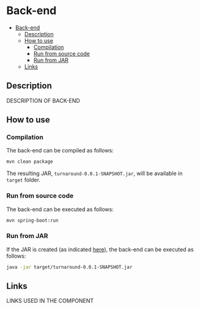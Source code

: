# Back-end

<!-- TOC -->

- [Back-end](#back-end)
  - [Description](#description)
  - [How to use](#how-to-use)
    - [Compilation](#compilation)
    - [Run from source code](#run-from-source-code)
    - [Run from JAR](#run-from-jar)
  - [Links](#links)

<!-- /TOC -->

## Description

DESCRIPTION OF BACK-END 

## How to use

### Compilation

The back-end can be compiled as follows:
```sh
mvn clean package
```
The resulting JAR, `turnaround-0.0.1-SNAPSHOT.jar`, will be available in `target` folder.

### Run from source code

The back-end can be executed as follows:
```sh
mvn spring-boot:run
```

### Run from JAR

If the JAR is created (as indicated [here](#compilation)), the back-end can be executed as follows:
```sh
java -jar target/turnaround-0.0.1-SNAPSHOT.jar 
```

## Links

LINKS USED IN THE COMPONENT